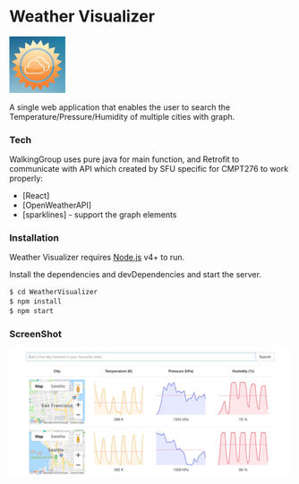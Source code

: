 # Weather Visualizer

<img src="https://raw.githubusercontent.com/maxjing/WeatherVisualizer/master/images/icon.jpg" width=100px style="display:inline">

A single web application that enables the user to search the Temperature/Pressure/Humidity of multiple cities with graph.

### Tech
WalkingGroup uses pure java for main function, and Retrofit to communicate with API which created by SFU specific for CMPT276 to work properly:

* [React] 
* [OpenWeatherAPI] 
* [sparklines] - support the graph elements

### Installation
Weather Visualizer requires [Node.js](https://nodejs.org/) v4+ to run.

Install the dependencies and devDependencies and start the server.

```sh
$ cd WeatherVisualizer
$ npm install 
$ npm start
```

### ScreenShot
<img src="https://raw.githubusercontent.com/maxjing/WeatherVisualizer/master/images/screenshot1.jpg" width=700px style="display:inline">
